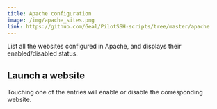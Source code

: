 ```yaml
---
title: Apache configuration
image: /img/apache_sites.png
link: https://github.com/Geal/PilotSSH-scripts/tree/master/apache
---
```


List all the websites configured in Apache, and displays their enabled/disabled status.
 
## Launch a website

Touching one of the entries will enable or disable the corresponding website.
